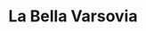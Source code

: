 ---
layout: none
category: colaboradores
title: La Bella Varsovia
slug: bella-varsovia

subtitulo:
 es: "Agitación cultural y editorial"
 en: Blurb in english
link: http://www.labellavarsovia.com/
imagen: farm8.staticflickr.com/7252/6966054860_d37bc92d17
---